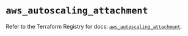# `aws_autoscaling_attachment`

Refer to the Terraform Registry for docs: [`aws_autoscaling_attachment`](https://registry.terraform.io/providers/hashicorp/aws/5.39.1/docs/resources/autoscaling_attachment).
